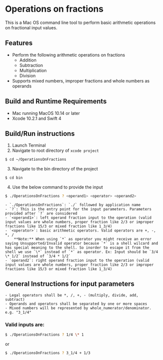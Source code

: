 # Operations on fractions

This is a Mac OS command line tool to perform basic arithmetic operations on fractional input values.

## Features

- Perform the following arithmetic operations on fractions
    - Addition
    - Subtraction
    - Multiplication
    - Division
- Supports mixed numbers, improper fractions and whole numbers as operands


## Build and Runtime Requirements

- Mac running MacOS 10.14 or later
- Xcode 10.2.1 and Swift 4

## Build/Run instructions

1. Launch Terminal
2. Navigate to root directory of  `xcode project`
``` bash
$ cd ~/OperationsOnFractions
```
3. Navigate to the bin directory of the project
``` bash
$ cd bin
```
4. Use the below command to provide the input
``` bash
$ ./OperationsOnFractions ? <operand1> <operator> <operand2>
```
    - `./OperationsOnFractions`: `./` followed by application name
    - `?`: This is the entry point for the input parameters. Parameters provided after `?` are considered
    - `<operand1>`: left operand fraction input to the operation (valid input values are whole numbers, proper fraction like 2/3 or improper fractions like 15/3 or mixed fraction like 1_3/4)
    - `<operator>`: basic arithmetic operators. Valid operators are +, -, *, /
        **Note:** When using `*` as operator you might receive an error saying Unsupported/Invalid operator because `*` is a shell wilcard and has special meaning to the shell. So inorder to escape it from the shell we use `\*` instead of `*` as operator. Ex: Input should be `3/4 \* 1/2` instead of `3/4 * 1/2`
    - `operand2`: right operand fraction input to the operation (valid input values are whole numbers, proper fraction like 2/3 or improper fractions like 15/3 or mixed fraction like 1_3/4)

## General Instructions for input parameters
    - Legal operators shall be *, /, +, - (multiply, divide, add, subtract)
    - Operands and operators shall be separated by one or more spaces
    - Mixed numbers will be represented by whole_numerator/denominator. e.g. "3_1/4"
    
### Valid inputs are:
``` bash
$ ./OperationsOnFractions ? 1/4 \* 1
```
or

``` bash
$ ./OperationsOnFractions ? 3_1/4 + 1/3
```


